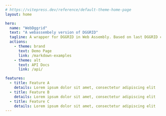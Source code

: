 ```yaml
---
# https://vitepress.dev/reference/default-theme-home-page
layout: home

hero:
  name: "WebDggrid"
  text: "A webassembely version of DGGRID"
  tagline: A wrapper for DGGRID in Web Assembly. Based on last DGGRID c++ library developed by Dr. Kevin Sahr
  actions:
    - theme: brand
      text: Demo Page
      link: /markdown-examples
    - theme: alt
      text: API Docs
      link: /api/

features:
  - title: Feature A
    details: Lorem ipsum dolor sit amet, consectetur adipiscing elit
  - title: Feature B
    details: Lorem ipsum dolor sit amet, consectetur adipiscing elit
  - title: Feature C
    details: Lorem ipsum dolor sit amet, consectetur adipiscing elit
---
```


